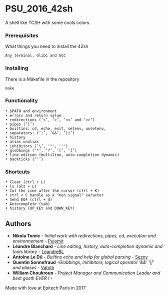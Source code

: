 # PSU_2016_42sh

A shell like TCSH with some cools colors 

### Prerequisites

What things you need to install the 42sh

```
Any terminal, GlibC and GCC
```

### Installing

There is a Makefile in the repository

```
make
```

### Functionality

```
• $PATH and environment
• errors and return value
• redirections (’<’, ’>’, ’<<’ and ’>>’)
• pipes (’|’)
• builtins: cd, echo, exit, setenv, unsetenv,
• separators: (’;’, ’&&’, ’||’)
• history
• alias unalias
• inhibitors (’\’, '"', ''')
• globbings (’*’, ’?’, ’[’, ’]’)
• line edition (multiline, auto-completion dynamic)
• backticks (’‘’)
```

### Shortcuts

```
• Clear (ctrl + L)
• ls (alt + L)
• Cut the Line after the cursor (ctrl + K)
• ctrl + C handle as a "non signal" caracter
• Send EOF (ctrl + d)
• Autocomplete (tab)
• history (UP_KEY and DOWN_KEY)
```

## Authors

* **Nikola Tomic** - *Initial work with redirections, pipes, cd, execution and environnement* - [Pujomir](https://github.com/Pujomir)
* **Léandre Blanchard** - *Line editing, history, auto-completion dynamic and tools library* - [LeandreBL](https://github.com/LeandreBl)
* **Antoine Le Dû** - *Builtins echo and help for global parsing* - [Sezny](https://github.com/sezny)
* **Quentin Sonnefraud** -*Globbings, inihibitors, logical operator '&&' '||' and aliases* - [Vatoth](https://github.com/Vatoth)
* **William Choukroun** - *Project Manager and Communication Leader and best gosth EVER !* - 

Made with love at Epitech Paris in 2017
